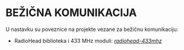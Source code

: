 # BEŽIČNA KOMUNIKACIJA

U nastavku su poveznice na projekte vezane za bežičnu komunikaciju:

- RadioHead biblioteka i 433 MHz moduli: [*radiohead-433mhz*](radiohead-433mhz)

